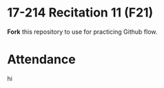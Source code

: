 # 17-214 Recitation 11 (F21)
**Fork** this repository to use for practicing Github flow.

# Attendance
hi